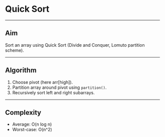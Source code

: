 # Quick Sort

---

## Aim
Sort an array using Quick Sort (Divide and Conquer, Lomuto partition scheme).

---

## Algorithm
1. Choose pivot (here arr[high]).
2. Partition array around pivot using `partition()`.
3. Recursively sort left and right subarrays.

---

## Complexity
- Average: O(n log n)
- Worst-case: O(n^2)
